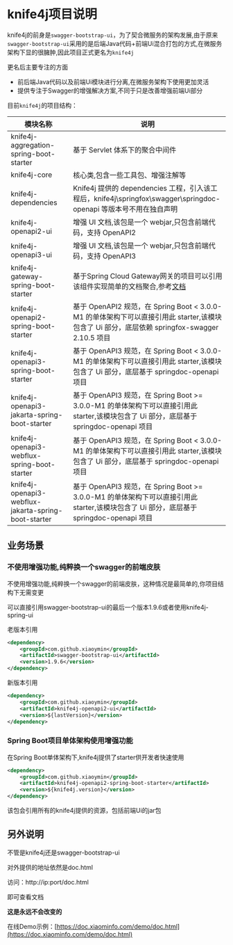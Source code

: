 # knife4j项目说明

knife4j的前身是`swagger-bootstrap-ui`，为了契合微服务的架构发展,由于原来`swagger-bootstrap-ui`采用的是后端Java代码+前端Ui混合打包的方式,在微服务架构下显的很臃肿,因此项目正式更名为`knife4j`

更名后主要专注的方面

- 前后端Java代码以及前端Ui模块进行分离,在微服务架构下使用更加灵活
- 提供专注于Swagger的增强解决方案,不同于只是改善增强前端Ui部分

目前`knife4j`的项目结构：

| 模块名称                                                 | 说明                                                                                                |
|------------------------------------------------------|---------------------------------------------------------------------------------------------------|
| knife4j-aggregation-spring-boot-starter              | 基于 Servlet 体系下的聚合中间件                                                                              |
| knife4j-core                                         | 核心类,包含一些工具包、增强注解等                                                                                 |
| knife4j-dependencies                                 | Knife4j 提供的 dependencies 工程，引入该工程后，knife4j\springfox\swagger\springdoc-openapi 等版本号不用在独自声明        |
| knife4j-openapi2-ui                                  | 增强 UI 文档,该包是一个 webjar,只包含前端代码，支持 OpenAPI2                                                         |
| knife4j-openapi3-ui                                  | 增强 UI 文档,该包是一个 webjar,只包含前端代码，支持 OpenAPI3                                                         |
| knife4j-gateway-spring-boot-starter                  | 基于Spring Cloud Gateway网关的项目可以引用该组件实现简单的文档聚合,参考[文档](knife4j-gateway-spring-boot-starter)           |
| knife4j-openapi2-spring-boot-starter                 | 基于 OpenAPI2 规范，在 Spring Boot < 3.0.0-M1 的单体架构下可以直接引用此 starter,该模块包含了 Ui 部分，底层依赖 springfox-swagger 2.10.5 项目 |
| knife4j-openapi3-spring-boot-starter                 | 基于 OpenAPI3 规范，在 Spring Boot < 3.0.0-M1 的单体架构下可以直接引用此 starter,该模块包含了 Ui 部分，底层基于 springdoc-openapi 项目 |
| knife4j-openapi3-jakarta-spring-boot-starter         | 基于 OpenAPI3 规范，在 Spring Boot >= 3.0.0-M1 的单体架构下可以直接引用此 starter,该模块包含了 Ui 部分，底层基于 springdoc-openapi 项目 |
| knife4j-openapi3-webflux-spring-boot-starter         | 基于 OpenAPI3 规范，在 Spring Boot <  3.0.0-M1 的单体架构下可以直接引用此 starter,该模块包含了 Ui 部分，底层基于 springdoc-openapi 项目 |
| knife4j-openapi3-webflux-jakarta-spring-boot-starter | 基于 OpenAPI3 规范，在 Spring Boot >=  3.0.0-M1 的单体架构下可以直接引用此 starter,该模块包含了 Ui 部分，底层基于 springdoc-openapi 项目 |

## 业务场景

### 不使用增强功能,纯粹换一个swagger的前端皮肤

不使用增强功能,纯粹换一个swagger的前端皮肤，这种情况是最简单的,你项目结构下无需变更

可以直接引用swagger-bootstrap-ui的最后一个版本1.9.6或者使用knife4j-spring-ui

老版本引用

```xml
<dependency>
    <groupId>com.github.xiaoymin</groupId>
    <artifactId>swagger-bootstrap-ui</artifactId>
    <version>1.9.6</version>
</dependency>
```

新版本引用

```xml
<dependency>
    <groupId>com.github.xiaoymin</groupId>
    <artifactId>knife4j-openapi2-ui</artifactId>
    <version>${lastVersion}</version>
</dependency>
```

### Spring Boot项目单体架构使用增强功能

在Spring Boot单体架构下,knife4j提供了starter供开发者快速使用

```xml
<dependency>
    <groupId>com.github.xiaoymin</groupId>
    <artifactId>knife4j-openapi2-spring-boot-starter</artifactId>
    <version>${knife4j.version}</version>
</dependency>
```

该包会引用所有的knife4j提供的资源，包括前端Ui的jar包
 
## 另外说明

不管是knife4j还是swagger-bootstrap-ui

对外提供的地址依然是doc.html

访问：http://ip:port/doc.html

即可查看文档

**这是永远不会改变的**

在线Demo示例：[https://doc.xiaominfo.com/demo/doc.html](https://doc.xiaominfo.com/demo/doc.html)
